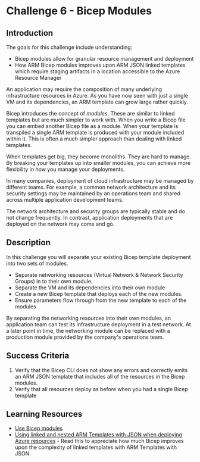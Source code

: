 # Challenge 6 - Bicep Modules

## Introduction

The goals for this challenge include understanding:
- Bicep modules allow for granular resource management and deployment
- How ARM Bicep modules improves upon ARM JSON linked templates which require staging artifacts in a location accessible to the Azure Resource Manager

An application may require the composition of many underlying infrastructure resources in Azure. As you have now seen with just a single VM and its dependencies, an ARM template can grow large rather quickly.

Bicep introduces the concept of *modules*. These are similar to linked templates but are much simpler to work with. When you write a Bicep file you can embed another Bicep file as a module. When your template is transpiled a single ARM template is produced with your module included within it. This is often a much simpler approach than dealing with linked templates.

When templates get big, they become monoliths. They are hard to manage.  By breaking your templates up into smaller modules, you can achieve more flexibility in how you manage your deployments.

In many companies, deployment of cloud infrastructure may be managed by different teams. For example, a common network architecture and its security settings may be maintained by an operations team and shared across multiple application development teams.

The network architecture and security groups are typically stable and do not change frequently. In contrast, application deployments that are deployed on the network may come and go.

## Description

In this challenge you will separate your existing Bicep template deployment into two sets of modules. 

- Separate networking resources (Virtual Network & Network Security Groups) in to their own module.
- Separate the VM and its dependencies into their own module
- Create a new Bicep template that deploys each of the new modules.
- Ensure parameters flow through from the new template to each of the modules

By separating the networking resources into their own modules, an application team can test its infrastructure deployment in a test network. At a later point in time, the networking module can be replaced with a production module provided by the company's operations team.

## Success Criteria

1. Verify that the Bicep CLI does not show any errors and correctly emits an ARM JSON template that includes all of the resources in the Bicep modules.
1. Verify that all resources deploy as before when you had a single Bicep template

## Learning Resources

- [Use Bicep modules](https://docs.microsoft.com/en-us/azure/azure-resource-manager/bicep/modules)
- [Using linked and nested ARM Templates with JSON when deploying Azure resources](https://docs.microsoft.com/en-us/azure/azure-resource-manager/templates/linked-templates) - Read this to appreciate how much Bicep improves upon the complexity of linked templates with ARM Templates with JSON.
